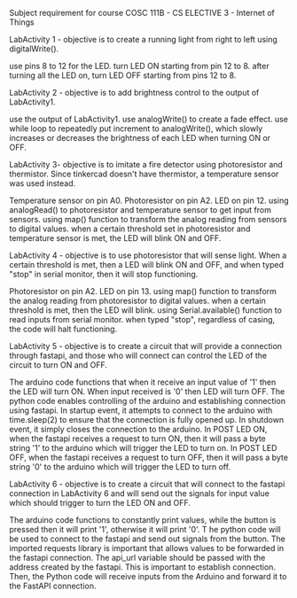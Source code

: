 Subject requirement for course COSC 111B - CS ELECTIVE 3 - Internet of Things

LabActivity 1 - objective is to create a running light from right to left using digitalWrite().

use pins 8 to 12 for the LED. turn LED ON starting from pin 12 to 8. after turning all the LED on, turn LED OFF starting from pins 12 to 8.

LabActivity 2 - objective is to add brightness control to the output of LabActivity1.

use the output of LabActivity1. use analogWrite() to create a fade effect. use while loop to repeatedly put increment to analogWrite(), which slowly increases or decreases the brightness of each LED when turning ON or OFF.

LabActivity 3- objective is to imitate a fire detector using photoresistor and thermistor. Since tinkercad doesn't have thermistor, a temperature sensor was used instead.

Temperature sensor on pin A0. Photoresistor on pin A2. LED on pin 12. using analogRead() to photoresistor and temperature sensor to get input from sensors. using map() function to transform the analog reading from sensors to digital values. when a certain threshold set in photoresistor and temperature sensor is met, the LED will blink ON and OFF.

LabActivity 4 - objective is to use photoresistor that will sense light. When a certain threshold is met, then a LED will blink ON and OFF, and when typed "stop" in serial monitor, then it will stop functioning.

Photoresistor on pin A2. LED on pin 13. using map() function to transform the analog reading from photoresistor to digital values. 
when a certain threshold is met, then the LED will blink. 
using Serial.available() function to read inputs from serial monitor. 
when typed "stop", regardless of casing, the code will halt functioning.

LabActivity 5 - objective is to create a circuit that will provide a connection through fastapi, and those who will connect can control the LED of the circuit to turn ON and OFF.

The arduino code functions that when it receive an input value of '1' then the LED will turn ON. 
When input received is '0' then LED will turn OFF. 
The python code enables controlling of the arduino and establishing connection using fastapi.
In startup event, it attempts to connect to the arduino with time.sleep(2) to ensure that the connection is fully opened up. In shutdown event, it simply closes the connection to the arduino. 
In POST LED ON, when the fastapi receives a request to turn ON, then it will pass a byte string '1' to the arduino which will trigger the LED to turn on. 
In POST LED OFF, when the fastapi receives a request to turn OFF, then it will pass a byte string '0' to the arduino which will trigger the LED to turn off.

LabActivity 6 - objective is to create a circuit that will connect to the fastapi connection in LabActivity 6 and will send out the signals for input value which should trigger to turn the LED ON and OFF.

The arduino code functions to constantly print values, while the button is pressed then it will print '1', otherwise it will print '0'. T
he python code will be used to connect to the fastapi and send out signals from the button. 
The imported requests library is important that allows values to be forwarded in the fastapi connection. 
The api_url variable should be passed with the address created by the fastapi. This is important to establish connection. 
Then, the Python code will receive inputs from the Arduino and forward it to the FastAPI connection.
